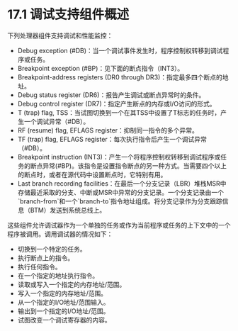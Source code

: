 # 17.1 调试支持组件概述

下列处理器组件支持调试和性能监控：

* Debug exception (#DB)：当一个调试事件发生时，程序控制权转移到调试程序或任务。
* Breakpoint exception (#BP)：见下面的断点指令（INT3）。
* Breakpoint-address registers (DR0 through DR3)：指定最多四个断点的地址。
* Debug status register (DR6)：报告产生调试或断点异常时的条件。
* Debug control register (DR7)：指定产生断点的内存或I/O访问的形式。
* T (trap) flag, TSS：当试图切换到一个在其TSS中设置了T标志的任务时，产生一个调试异常（#DB）。
* RF (resume) flag, EFLAGS register：抑制同一指令的多个异常。
* TF (trap) flag, EFLAGS register：每次执行指令后产生一个调试异常（#DB）。
* Breakpoint instruction (INT3)：产生一个将程序控制权转移到调试程序或任务的断点异常(#BP)。该指令是设置指令断点的另一种方式。当需要四个以上的断点时，或者在源代码中设置断点时，它特别有用。
* Last branch recording facilities：在最后一个分支记录（LBR）堆栈MSR中存储最近采取的分支、中断或MSR中异常的分支记录。一个分支记录由一个\`branch-from\`和一个\`branch-to\`指令地址组成。将分支记录作为分支跟踪信息（BTM）发送到系统总线上。

这些组件允许调试器作为一个单独的任务或作为当前程序或任务的上下文中的一个程序被调用。调用调试器的情况如下：

* 切换到一个特定的任务。
* 执行断点上的指令。
* 执行任何指令。
* 在一个指定的地址执行指令。
* 读取或写入一个指定的内存地址/范围。
* 写入一个指定的内存地址/范围。
* 从一个指定的I/O地址/范围输入。
* 输出到一个指定的I/O地址/范围。
* 试图改变一个调试寄存器的内容。
